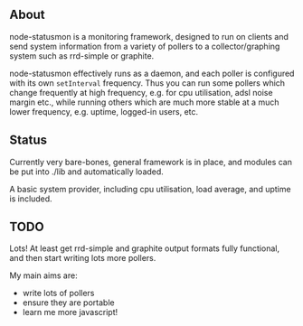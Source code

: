 ## About

node-statusmon is a monitoring framework, designed to run on clients and send
system information from a variety of pollers to a collector/graphing system
such as rrd-simple or graphite.

node-statusmon effectively runs as a daemon, and each poller is configured with
its own `setInterval` frequency.  Thus you can run some pollers which change
frequently at high frequency, e.g. for cpu utilisation, adsl noise margin etc.,
while running others which are much more stable at a much lower frequency, e.g.
uptime, logged-in users, etc.

## Status

Currently very bare-bones, general framework is in place, and modules can be
put into ./lib and automatically loaded.

A basic system provider, including cpu utilisation, load average, and uptime is
included.

## TODO

Lots!  At least get rrd-simple and graphite output formats fully functional,
and then start writing lots more pollers.

My main aims are:

 - write lots of pollers
 - ensure they are portable
 - learn me more javascript!
